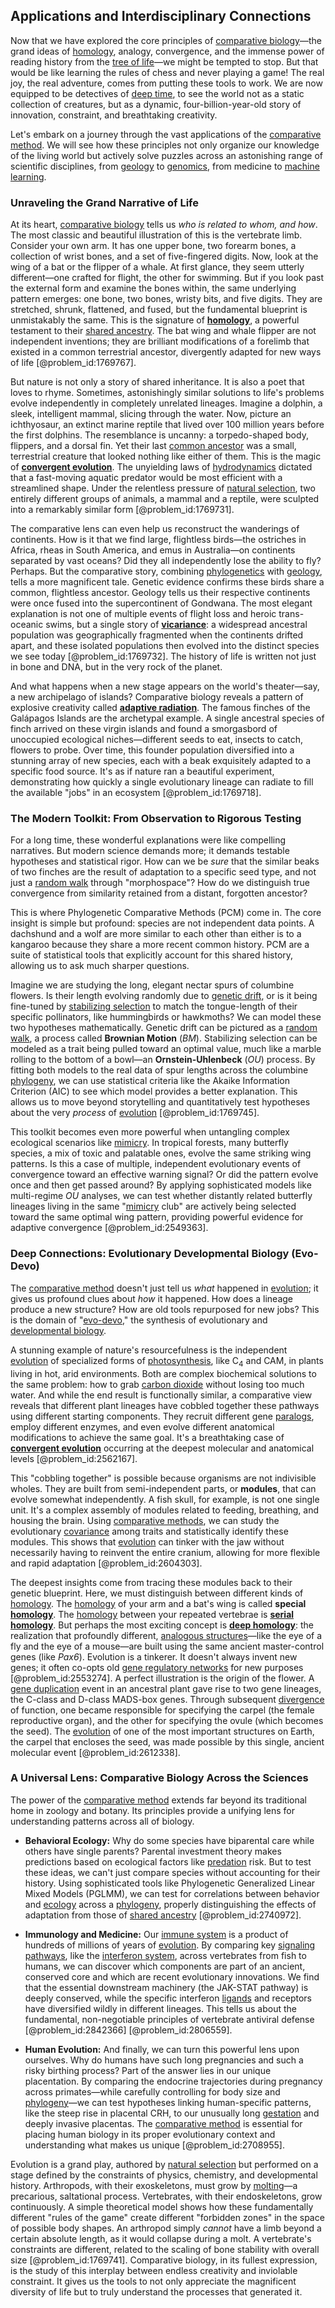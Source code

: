 ## Applications and Interdisciplinary Connections

Now that we have explored the core principles of [comparative biology](@article_id:165715)—the grand ideas of [homology](@article_id:146800), analogy, convergence, and the immense power of reading history from the [tree of life](@article_id:139199)—we might be tempted to stop. But that would be like learning the rules of chess and never playing a game! The real joy, the real adventure, comes from putting these tools to work. We are now equipped to be detectives of [deep time](@article_id:174645), to see the world not as a static collection of creatures, but as a dynamic, four-billion-year-old story of innovation, constraint, and breathtaking creativity.

Let's embark on a journey through the vast applications of the [comparative method](@article_id:262255). We will see how these principles not only organize our knowledge of the living world but actively solve puzzles across an astonishing range of scientific disciplines, from [geology](@article_id:141716) to [genomics](@article_id:137629), from medicine to [machine learning](@article_id:139279).

### Unraveling the Grand Narrative of Life

At its heart, [comparative biology](@article_id:165715) tells us *who is related to whom, and how*. The most classic and beautiful illustration of this is the vertebrate limb. Consider your own arm. It has one upper bone, two forearm bones, a collection of wrist bones, and a set of five-fingered digits. Now, look at the wing of a bat or the flipper of a whale. At first glance, they seem utterly different—one crafted for flight, the other for swimming. But if you look past the external form and examine the bones within, the same underlying pattern emerges: one bone, two bones, wristy bits, and five digits. They are stretched, shrunk, flattened, and fused, but the fundamental blueprint is unmistakably the same. This is the signature of **[homology](@article_id:146800)**, a powerful testament to their [shared ancestry](@article_id:175425). The bat wing and whale flipper are not independent inventions; they are brilliant modifications of a forelimb that existed in a common terrestrial ancestor, divergently adapted for new ways of life [@problem_id:1769767].

But nature is not only a story of shared inheritance. It is also a poet that loves to rhyme. Sometimes, astonishingly similar solutions to life's problems evolve independently in completely unrelated lineages. Imagine a dolphin, a sleek, intelligent mammal, slicing through the water. Now, picture an ichthyosaur, an extinct marine reptile that lived over 100 million years before the first dolphins. The resemblance is uncanny: a torpedo-shaped body, flippers, and a dorsal fin. Yet their last [common ancestor](@article_id:178343) was a small, terrestrial creature that looked nothing like either of them. This is the magic of **[convergent evolution](@article_id:142947)**. The unyielding laws of [hydrodynamics](@article_id:158377) dictated that a fast-moving aquatic predator would be most efficient with a streamlined shape. Under the relentless pressure of [natural selection](@article_id:140563), two entirely different groups of animals, a mammal and a reptile, were sculpted into a remarkably similar form [@problem_id:1769731].

The comparative lens can even help us reconstruct the wanderings of continents. How is it that we find large, flightless birds—the ostriches in Africa, rheas in South America, and emus in Australia—on continents separated by vast oceans? Did they all independently lose the ability to fly? Perhaps. But the comparative story, combining [phylogenetics](@article_id:146905) with [geology](@article_id:141716), tells a more magnificent tale. Genetic evidence confirms these birds share a common, flightless ancestor. Geology tells us their respective continents were once fused into the supercontinent of Gondwana. The most elegant explanation is not one of multiple events of flight loss and heroic trans-oceanic swims, but a single story of **[vicariance](@article_id:266353)**: a widespread ancestral population was geographically fragmented when the continents drifted apart, and these isolated populations then evolved into the distinct species we see today [@problem_id:1769732]. The history of life is written not just in bone and DNA, but in the very rock of the planet.

And what happens when a new stage appears on the world's theater—say, a new archipelago of islands? Comparative biology reveals a pattern of explosive creativity called **[adaptive radiation](@article_id:137648)**. The famous finches of the Galápagos Islands are the archetypal example. A single ancestral species of finch arrived on these virgin islands and found a smorgasbord of unoccupied ecological niches—different seeds to eat, insects to catch, flowers to probe. Over time, this founder population diversified into a stunning array of new species, each with a beak exquisitely adapted to a specific food source. It's as if nature ran a beautiful experiment, demonstrating how quickly a single evolutionary lineage can radiate to fill the available "jobs" in an ecosystem [@problem_id:1769718].

### The Modern Toolkit: From Observation to Rigorous Testing

For a long time, these wonderful explanations were like compelling narratives. But modern science demands more; it demands testable hypotheses and statistical rigor. How can we be *sure* that the similar beaks of two finches are the result of adaptation to a specific seed type, and not just a [random walk](@article_id:142126) through "morphospace"? How do we distinguish true convergence from similarity retained from a distant, forgotten ancestor?

This is where Phylogenetic Comparative Methods (PCM) come in. The core insight is simple but profound: species are not independent data points. A dachshund and a wolf are more similar to each other than either is to a kangaroo because they share a more recent common history. PCM are a suite of statistical tools that explicitly account for this shared history, allowing us to ask much sharper questions.

Imagine we are studying the long, elegant nectar spurs of columbine flowers. Is their length evolving randomly due to [genetic drift](@article_id:145100), or is it being fine-tuned by [stabilizing selection](@article_id:138319) to match the tongue-length of their specific pollinators, like hummingbirds or hawkmoths? We can model these two hypotheses mathematically. Genetic drift can be pictured as a [random walk](@article_id:142126), a process called **Brownian Motion** ($BM$). Stabilizing selection can be modeled as a trait being pulled toward an optimal value, much like a marble rolling to the bottom of a bowl—an **Ornstein-Uhlenbeck** ($OU$) process. By fitting both models to the real data of spur lengths across the columbine [phylogeny](@article_id:137296), we can use statistical criteria like the Akaike Information Criterion (AIC) to see which model provides a better explanation. This allows us to move beyond storytelling and quantitatively test hypotheses about the very *process* of [evolution](@article_id:143283) [@problem_id:1769745].

This toolkit becomes even more powerful when untangling complex ecological scenarios like [mimicry](@article_id:197640). In tropical forests, many butterfly species, a mix of toxic and palatable ones, evolve the same striking wing patterns. Is this a case of multiple, independent evolutionary events of convergence toward an effective warning signal? Or did the pattern evolve once and then get passed around? By applying sophisticated models like multi-regime $OU$ analyses, we can test whether distantly related butterfly lineages living in the same "[mimicry](@article_id:197640) club" are actively being selected toward the same optimal wing pattern, providing powerful evidence for adaptive convergence [@problem_id:2549363].

### Deep Connections: Evolutionary Developmental Biology (Evo-Devo)

The [comparative method](@article_id:262255) doesn't just tell us *what* happened in [evolution](@article_id:143283); it gives us profound clues about *how* it happened. How does a lineage produce a new structure? How are old tools repurposed for new jobs? This is the domain of "[evo-devo](@article_id:142290)," the synthesis of evolutionary and [developmental biology](@article_id:141368).

A stunning example of nature's resourcefulness is the independent [evolution](@article_id:143283) of specialized forms of [photosynthesis](@article_id:139488), like $\mathrm{C}_4$ and CAM, in plants living in hot, arid environments. Both are complex biochemical solutions to the same problem: how to grab [carbon dioxide](@article_id:184435) without losing too much water. And while the end result is functionally similar, a comparative view reveals that different plant lineages have cobbled together these pathways using different starting components. They recruit different gene [paralogs](@article_id:263242), employ different enzymes, and even evolve different anatomical modifications to achieve the same goal. It's a breathtaking case of **[convergent evolution](@article_id:142947)** occurring at the deepest molecular and anatomical levels [@problem_id:2562167].

This "cobbling together" is possible because organisms are not indivisible wholes. They are built from semi-independent parts, or **modules**, that can evolve somewhat independently. A fish skull, for example, is not one single unit. It's a complex assembly of modules related to feeding, breathing, and housing the brain. Using [comparative methods](@article_id:177303), we can study the evolutionary [covariance](@article_id:151388) among traits and statistically identify these modules. This shows that [evolution](@article_id:143283) can tinker with the jaw without necessarily having to reinvent the entire cranium, allowing for more flexible and rapid adaptation [@problem_id:2604303].

The deepest insights come from tracing these modules back to their genetic blueprint. Here, we must distinguish between different kinds of [homology](@article_id:146800). The [homology](@article_id:146800) of your arm and a bat's wing is called **special [homology](@article_id:146800)**. The [homology](@article_id:146800) between your repeated vertebrae is **[serial homology](@article_id:273124)**. But perhaps the most exciting concept is **[deep homology](@article_id:138613)**: the realization that profoundly different, [analogous structures](@article_id:270645)—like the eye of a fly and the eye of a mouse—are built using the same ancient master-control genes (like *Pax6*). Evolution is a tinkerer. It doesn't always invent new genes; it often co-opts old [gene regulatory networks](@article_id:150482) for new purposes [@problem_id:2553274]. A perfect illustration is the origin of the flower. A [gene duplication](@article_id:150142) event in an ancestral plant gave rise to two gene lineages, the C-class and D-class MADS-box genes. Through subsequent [divergence](@article_id:159238) of function, one became responsible for specifying the carpel (the female reproductive organ), and the other for specifying the ovule (which becomes the seed). The [evolution](@article_id:143283) of one of the most important structures on Earth, the carpel that encloses the seed, was made possible by this single, ancient molecular event [@problem_id:2612338].

### A Universal Lens: Comparative Biology Across the Sciences

The power of the [comparative method](@article_id:262255) extends far beyond its traditional home in zoology and botany. Its principles provide a unifying lens for understanding patterns across all of biology.

- **Behavioral Ecology:** Why do some species have biparental care while others have single parents? Parental investment theory makes predictions based on ecological factors like [predation](@article_id:141718) risk. But to test these ideas, we can't just compare species without accounting for their history. Using sophisticated tools like Phylogenetic Generalized Linear Mixed Models (PGLMM), we can test for correlations between behavior and [ecology](@article_id:144804) across a [phylogeny](@article_id:137296), properly distinguishing the effects of adaptation from those of [shared ancestry](@article_id:175425) [@problem_id:2740972].

- **Immunology and Medicine:** Our [immune system](@article_id:151986) is a product of hundreds of millions of years of [evolution](@article_id:143283). By comparing key [signaling pathways](@article_id:275051), like the [interferon system](@article_id:198096), across vertebrates from fish to humans, we can discover which components are part of an ancient, conserved core and which are recent evolutionary innovations. We find that the essential downstream machinery (the JAK-STAT pathway) is deeply conserved, while the specific interferon [ligands](@article_id:138274) and receptors have diversified wildly in different lineages. This tells us about the fundamental, non-negotiable principles of vertebrate antiviral defense [@problem_id:2842366] [@problem_id:2806559].

- **Human Evolution:** And finally, we can turn this powerful lens upon ourselves. Why do humans have such long pregnancies and such a risky birthing process? Part of the answer lies in our unique placentation. By comparing the endocrine trajectories during pregnancy across primates—while carefully controlling for body size and [phylogeny](@article_id:137296)—we can test hypotheses linking human-specific patterns, like the steep rise in placental CRH, to our unusually long [gestation](@article_id:166767) and deeply invasive placentas. The [comparative method](@article_id:262255) is essential for placing human biology in its proper evolutionary context and understanding what makes us unique [@problem_id:2708955].

Evolution is a grand play, authored by [natural selection](@article_id:140563) but performed on a stage defined by the constraints of physics, chemistry, and developmental history. Arthropods, with their exoskeletons, must grow by [molting](@article_id:163859)—a precarious, saltational process. Vertebrates, with their endoskeletons, grow continuously. A simple theoretical model shows how these fundamentally different "rules of the game" create different "forbidden zones" in the space of possible body shapes. An arthropod simply *cannot* have a limb beyond a certain absolute length, as it would collapse during a molt. A vertebrate's constraints are different, related to the scaling of bone stability with overall size [@problem_id:1769741]. Comparative biology, in its fullest expression, is the study of this interplay between endless creativity and inviolable constraint. It gives us the tools to not only appreciate the magnificent diversity of life but to truly understand the processes that generated it.